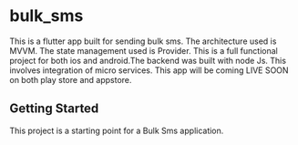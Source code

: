 # bulk_sms

This is a flutter app built for sending bulk sms. The architecture used is MVVM. The state management used is Provider. This is a full functional project for both ios and android.The backend was built with node Js. This involves integration of micro services. This app will be coming LIVE SOON on both play store and appstore.

## Getting Started

This project is a starting point for a Bulk Sms application.

